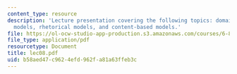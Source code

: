 ```yaml
---
content_type: resource
description: 'Lecture presentation covering the following topics: domain-specific
  models, rhetorical models, and content-based models.'
file: https://ol-ocw-studio-app-production.s3.amazonaws.com/courses/6-892-computational-models-of-discourse-spring-2004/b58aed47c9624efd962fa81a63ffeb3c_lec08.pdf
file_type: application/pdf
resourcetype: Document
title: lec08.pdf
uid: b58aed47-c962-4efd-962f-a81a63ffeb3c
---
```

